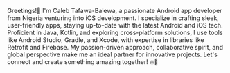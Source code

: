 Greetings!👋 I'm Caleb Tafawa-Balewa, a passionate Android app developer from Nigeria venturing into iOS development. I specialize in crafting sleek, user-friendly apps, staying up-to-date with the latest Android and iOS tech. Proficient in Java, Kotlin, and exploring cross-platform solutions, I use tools like Android Studio, Gradle, and Xcode, with expertise in libraries like Retrofit and Firebase. My passion-driven approach, collaborative spirit, and global perspective make me an ideal partner for innovative projects. Let's connect and create something amazing together! 🔥📱
